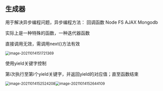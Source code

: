 ## 生成器

用于解决异步编程问题，异步编程方法： 回调函数  Node  FS  AJAX  Mongodb

实际上是一种特殊的函数，一种迭代器函数

直接调用无效，需调用next()方法有效

<img src="C:\Users\CHENSY\AppData\Roaming\Typora\typora-user-images\image-20211014151721369.png" alt="image-20211014151721369" style="zoom:80%;" />

使用yield关键字控制

第i次执行至第i个yield关键字，并返回yield的对应值；直至函数结束

<img src="C:\Users\CHENSY\AppData\Roaming\Typora\typora-user-images\image-20211014152524208.png" alt="image-20211014152524208" style="zoom:80%;" /><img src="C:\Users\CHENSY\AppData\Roaming\Typora\typora-user-images\image-20211014152644109.png" alt="image-20211014152644109" style="zoom:80%;" />





